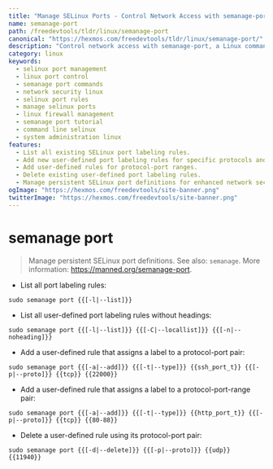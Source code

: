 ```yaml
---
title: "Manage SELinux Ports - Control Network Access with semanage-port | Online Free DevTools by Hexmos"
name: semanage-port
path: /freedevtools/tldr/linux/semanage-port
canonical: "https://hexmos.com/freedevtools/tldr/linux/semanage-port/"
description: "Control network access with semanage-port, a Linux command-line tool for managing SELinux port definitions. Add, delete, and list port rules easily. Free online tool, no registration required."
category: linux
keywords:
  - selinux port management
  - linux port control
  - semanage port commands
  - network security linux
  - selinux port rules
  - manage selinux ports
  - linux firewall management
  - semanage port tutorial
  - command line selinux
  - system administration linux
features:
  - List all existing SELinux port labeling rules.
  - Add new user-defined port labeling rules for specific protocols and ports.
  - Add user-defined rules for protocol-port ranges.
  - Delete existing user-defined port labeling rules.
  - Manage persistent SELinux port definitions for enhanced network security.
ogImage: "https://hexmos.com/freedevtools/site-banner.png"
twitterImage: "https://hexmos.com/freedevtools/site-banner.png"
---
```


# semanage port

> Manage persistent SELinux port definitions.
> See also: `semanage`.
> More information: <https://manned.org/semanage-port>.

- List all port labeling rules:

`sudo semanage port {{[-l|--list]}}`

- List all user-defined port labeling rules without headings:

`sudo semanage port {{[-l|--list]}} {{[-C|--locallist]}} {{[-n|--noheading]}}`

- Add a user-defined rule that assigns a label to a protocol-port pair:

`sudo semanage port {{[-a|--add]}} {{[-t|--type]}} {{ssh_port_t}} {{[-p|--proto]}} {{tcp}} {{22000}}`

- Add a user-defined rule that assigns a label to a protocol-port-range pair:

`sudo semanage port {{[-a|--add]}} {{[-t|--type]}} {{http_port_t}} {{[-p|--proto]}} {{tcp}} {{80-88}}`

- Delete a user-defined rule using its protocol-port pair:

`sudo semanage port {{[-d|--delete]}} {{[-p|--proto]}} {{udp}} {{11940}}`
